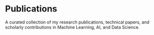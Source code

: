 # Publications
A curated collection of my research publications, technical papers, and scholarly contributions in Machine Learning, AI, and Data Science.
